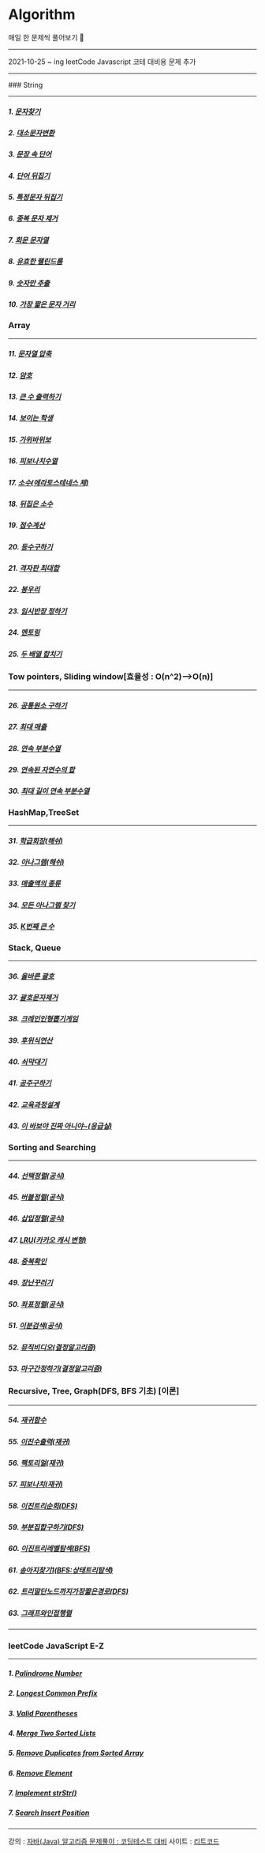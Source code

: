 # Algorithm

매일 한 문제씩 풀어보기 🥊

<hr>

2021-10-25 ~ ing
leetCode Javascript 코테 대비용 문제 추가

<hr>
### String
<hr>

##### 1. [문자찾기](./src/숙작/문자찾기.java)

##### 2. [대소문자변환](./src/숙작/대소문자변환.java)

##### 3. [문장 속 단어](./src/숙작/문장속단어.java)

##### 4. [단어 뒤집기](./src/숙작/단어뒤집기.java)

##### 5. [특정문자 뒤집기](./src/숙작/특정문자뒤집기.java)

##### 6. [중복 문자 제거](./src/숙작/중복문자제거.java)

##### 7. [회문 문자열](./src/숙작/회문문자열.java)

##### 8. [유효한 팰린드롬](./src/숙작/유효한팰린드롬.java)

##### 9. [숫자만 추출](./src/숙작/숫자만추출.java)

##### 10. [가장 짧은 문자 거리](./src/숙작/가장짧은문자거리.java)

### Array

<hr>

##### 11. [문자열 압축](./src/숙작/문자열압축.java)

##### 12. [암호](./src/숙작/암호.java)

##### 13. [큰 수 출력하기](./src/숙작/큰수출력하기.java)

##### 14. [보이는 학생](./src/숙작/보이는학생.java)

##### 15. [가위바위보](./src/숙작/가위바위보.java)

##### 16. [피보나치수열](./src/숙작/피보나치수열.java)

##### 17. [소수(에라토스테네스 체)](./src/숙작/피보나치수열.java)

##### 18. [뒤집은 소수](./src/숙작/뒤집은소수.java)

##### 19. [점수계산](./src/숙작/점수계산.java)

##### 20. [등수구하기](./src/숙작/등수구하기.java)

##### 21. [격자판 최대합](./src/숙작/격자판최대합.java)

##### 22. [봉우리](./src/숙작/봉우리.java)

##### 23. [임시반장 정하기](./src/숙작/임시반장정하기.java)

##### 24. [멘토링](./src/숙작/멘토링.java)

##### 25. [두 배열 합치기](./src/숙작/두배열합치기.java)

### Tow pointers, Sliding window[효율성 : O(n^2)-->O(n)]

<hr>

##### 26. [공통원소 구하기](./src/숙작/공통원소구하기.java)

##### 27. [최대 매출](./src/숙작/최대매출.java)

##### 28. [연속 부분수열](./src/숙작/연속부분수열.java)

##### 29. [연속된 자연수의 합](./src/숙작/연속된자연수의합.java)

##### 30. [최대 길이 연속 부분수열](./src/숙작/최대길이연속부분수열.java)

### HashMap,TreeSet

<hr>

##### 31. [학급회장(해쉬)](./src/숙작/학급회장.java)

##### 32. [아나그램(해쉬)](./src/숙작/아나그램.java)

##### 33. [매출액의 종류](./src/숙작/매출액의종류.java)

##### 34. [모든 아나그램 찾기](./src/숙작/모든아나그램찾기.java)

##### 35. [K번째 큰 수](./src/숙작/K번째큰수.java)

### Stack, Queue

<hr>

##### 36. [올바른 괄호](./src/숙작/올바른괄호.java)

##### 37. [괄호문자제거](./src/숙작/괄호문자제거.java)

##### 38. [크레인인형뽑기게임](./src/숙작/크레인인형뽑기게임.java)

##### 39. [후위식연산](./src/숙작/후위식연산.java)

##### 40. [쇠막대기](./src/숙작/쇠막대기.java)

##### 41. [공주구하기](./src/숙작/공주구하기.java)

##### 42. [교육과정설계](./src/숙작/교육과정설계.java)

##### 43. [이 바보야 진짜 아니야~(응급실)](./src/숙작/응급실.java)

### Sorting and Searching

<hr>

##### 44. [선택정렬(공식)](./src/숙작/선택정렬.java)

##### 45. [버블정렬(공식)](./src/숙작/버블정렬.java)

##### 46. [삽입정렬(공식)](./src/숙작/삽입정렬.java)

##### 47. [LRU(카카오 캐시 변형)](./src/숙작/LRU.java)

##### 48. [중복확인](./src/숙작/중복확인.java)

##### 49. [장난꾸러기](./src/숙작/장난꾸러기.java)

##### 50. [좌표정렬(공식)](./src/숙작/좌표정렬.java)

##### 51. [이분검색(공식)](./src/숙작/이분검색.java)

##### 52. [뮤직비디오(결정알고리즘)](./src/숙작/뮤직비디오.java)

##### 53. [마구간정하기(결정알고리즘)](./src/숙작/마구간정하기.java)

### Recursive, Tree, Graph(DFS, BFS 기초) [이론]

<hr>

##### 54. [재귀함수](./src/숙작/재귀함수.java)

##### 55. [이진수출력(재귀)](./src/숙작/이진수출력.java)

##### 56. [팩토리얼(재귀)](./src/숙작/팩토리얼.java)

##### 57. [피보나치(재귀)](./src/숙작/피보나치재귀.java)

##### 58. [이진트리순회(DFS)](./src/숙작/이진트리순회.java)

##### 59. [부분집합구하기(DFS)](./src/숙작/부분집합구하기.java)

##### 60. [이진트리레벨탐섹(BFS)](./src/숙작/이진트리레벨탐색.java)

##### 61. [송아지찾기1(BFS:상태트리탐색)](./src/숙작/송아지찾기1.java)

##### 62. [트리말단노드까지가장짧은경로(DFS)](./src/숙작/짧은경로DFS.java)

##### 63. [그래프와인접행렬](src/숙작/그래프와인접행렬.md)

<hr>

### leetCode JavaScript E-Z

<hr>

##### 1. [Palindrome Number](leetCode/PalindromeNumber.js)

##### 2. [Longest Common Prefix](leetCode/LongestCommonPrefix.js)

##### 3. [Valid Parentheses](leetCode/ValidParentheses.js)

##### 4. [Merge Two Sorted Lists](leetCode/MergeTwoSortedLists.js)

##### 5. [Remove Duplicates from Sorted Array](leetCode/RemoveDuplicatesfromSortedArray.js)

##### 6. [Remove Element](leetCode/RemoveElement.js)

##### 7. [Implement strStr()](<leetCode/implementstrStr().js>)

##### 7. [Search Insert Position](leetCode/SearchInsertPosition.js)

<hr>

강의 : [자바(Java) 알고리즘 문제풀이 : 코딩테스트 대비](https://www.inflearn.com/course/%EC%9E%90%EB%B0%94-%EC%95%8C%EA%B3%A0%EB%A6%AC%EC%A6%98-%EB%AC%B8%EC%A0%9C%ED%92%80%EC%9D%B4-%EC%BD%94%ED%85%8C%EB%8C%80%EB%B9%84/dashboard)
사이트 : [리트코드](https://leetcode.com/)
